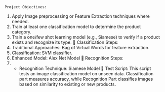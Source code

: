 	Project Objectives:
 1. Apply Image preprocessing or Feature Extraction techniques where needed.
 2. Train at least one classification model to determine the product category. 
 3. Train a one/few shot learning model (e.g., Siamese) to verify if a product exists and recognize its type.
	Classification Steps:
1.	 Traditional Approaches:  Bag of Virtual Words for feature extraction. 
2.	Classification: SVM classifier. 
3.	Enhanced Model: Alex Net Model 
	Recognition Steps:
1.	- Recognition Technique: Siamese Model 
	Test Script: This script tests an image classification model on unseen data. Classification part measures accuracy, while Recognition Part classifies images based on similarity to existing or new products.
